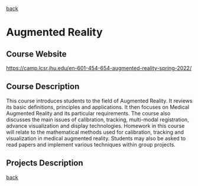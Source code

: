 [back](/)

# Augmented Reality
## Course Website
https://camp.lcsr.jhu.edu/en-601-454-654-augmented-reality-spring-2022/
## Course Description

This course introduces students to the field of Augmented Reality. It reviews its basic definitions, principles and applications. It then focuses on Medical Augmented Reality and its particular requirements. The course also discusses the main issues of calibration, tracking, multi-modal registration, advance visualization and display technologies. Homework in this course will relate to the mathematical methods used for calibration, tracking and visualization in medical augmented reality. Students may also be asked to read papers and implement various techniques within group projects.

## Projects Description

[back](/)
